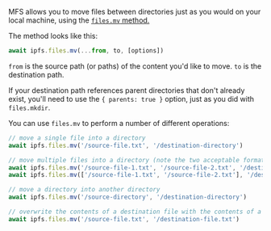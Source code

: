 MFS allows you to move files between directories just as you would on your local machine, using the [`files.mv` method.](https://github.com/ipfs/interface-js-ipfs-core/blob/master/SPEC/FILES.md#filesmv)

The method looks like this:
```js
await ipfs.files.mv(...from, to, [options])
```

`from` is the source path (or paths) of the content you'd like to move. `to` is the destination path.

If your destination path references parent directories that don't already exist, you'll need to use the `{ parents: true }` option, just as you did with `files.mkdir`.

You can use `files.mv` to perform a number of different operations:

```js
// move a single file into a directory
await ipfs.files.mv('/source-file.txt', '/destination-directory')

// move multiple files into a directory (note the two acceptable formats)
await ipfs.files.mv('/source-file-1.txt', '/source-file-2.txt', '/destination-directory')
await ipfs.files.mv(['/source-file-1.txt', '/source-file-2.txt'], '/destination-directory')

// move a directory into another directory
await ipfs.files.mv('/source-directory', '/destination-directory')

// overwrite the contents of a destination file with the contents of a source file
await ipfs.files.mv('/source-file.txt', '/destination-file.txt')
```

